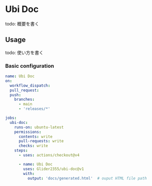 # Ubi Doc
todo: 概要を書く

## Usage
todo: 使い方を書く

### Basic configuration

```yaml
name: Ubi Doc
on:
  workflow_dispatch:
  pull_request:
  push:
    branches:
      - main
      - 'releases/*'

jobs:
  ubi-doc:
    runs-on: ubuntu-latest
    permissions:
      contents: write
      pull-requests: write
      checks: write
    steps:
      - uses: actions/checkout@v4

      - name: Ubi Doc
        uses: Glider2355/ubi-doc@v1
        with:
          output: 'docs/generated.html'  # ouput HTML file path
```